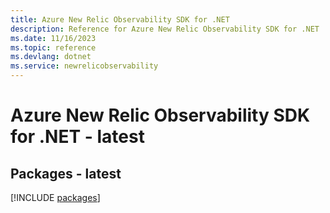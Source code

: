 ```yaml
---
title: Azure New Relic Observability SDK for .NET
description: Reference for Azure New Relic Observability SDK for .NET
ms.date: 11/16/2023
ms.topic: reference
ms.devlang: dotnet
ms.service: newrelicobservability
---
```

# Azure New Relic Observability SDK for .NET - latest
## Packages - latest
[!INCLUDE [packages](new-relic-observability-index.md)]